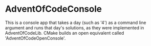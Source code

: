 # AdventOfCodeConsole

This is a console app that takes a day (such as '4') as a command line argument and runs that day's solutions, as they were implemented in AdventOfCodeLib. CMake builds an open equivalent called 'AdventOfCodeOpenConsole'.
